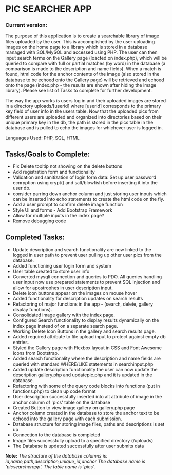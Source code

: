 # PIC SEARCHER APP


### Current version:
The purpose of this application is to create a searchable library of image files uploaded by the user. This is accomplished by the user uploading images on the home page to a library which is stored in a database managed with SQL/MySQL and accessed using PHP.  The user can then input search terms on the Gallery page (loacted on index.php), which will be queried to compare with full or partial matches (by word) in the database (a comparison is made to the description and name fields).  When a match is found, html code for the anchor contents of the image (also stored in the database to be echoed onto the Gallery page) will be retrieved and echoed onto the page (index.php - the results are shown after hiding the image library).  Please see list of Tasks to complete for further development.

The way the app works is users log in and their uploaded images are stored in a directory uploads/[userid] where [userid] corresponds to the primary key field of user info in the users table.  Now that the uploaded pics from different users are uploaded and organized into directories based on their unique primary key in the db, the path is stored in the pics table in the database and is pulled to echo the images for whichever user is logged in.

Languages Used: PHP, SQL, HTML

## Tasks/Goals to Complete:

- Fix Delete tooltip not showing on the delete buttons
- Add registration form and functionality
- Validation and sanitization of login form data: Set up user password ecnryption using crypt() and salt/blowfish before inserting it into the user db.
- consider parring down anchor column and just storing user inputs which can be inserted into echo statements to create the html code on the fly.
- Add a user prompt to confirm delete image function
- Style UI and forms - Add Bootstrap Framework
- Allow for multiple inputs in the index page?
- Remove debugging code


## Completed Tasks:
- Update description and search functionality are now linked to the logged in user path to prevent user pulling up other user pics from the database.
- Added functioning user login form and system
- User table created to store user info
- Converted mysqli connection and queries to PDO.  All queries handling user input now use prepared statements to prevent SQL injection and allow for apostrophes in user description input.
- Delete icon buttons appear on the images on mouse hover
- Added functionality for description updates on search results
- Refactoring of major functions in the app - (search, delete, gallery display functions).
- Consolidated image gallery with the index page.
- Configured Search functionality to display results dynamically on the index page instead of on a separate search page.
- Working Delete Icon Buttons in the gallery and search results page.
- Added required attribute to file upload input to protect against empty db entries.
- Styled the Gallery page with Flexbox layout in CSS and Font Awesome icons from Bootstrap.
- Added search functionality where the description and name fields are queried with standard WHERE/LIKE statements in searchinput.php
- Added update description functionality the user can now update the description gallery.php and updatepic.php and it is updated in the database.
- Refactoring with some of the query code blocks into functions (put in functions.php) to clean up code format
- User description successfully inserted into alt attribute of image in the anchor column of 'pics' table on the database
- Created Button to view image gallery on gallery.php page
- Anchor column created in the database to store the anchor text to be echoed into the gallery page with each submission.  
- Database structure for storing image files, paths and descriptions is set up
- Connection to the database is completed
- Image files successfully upload to a specified directory (/uploads)
- The Database is updated successfully after user submits data

**Note:** *The structure of the database columns is: id,name,path,description,unique_id,anchor
The database name is 'picsearcherapp'.  The table name is 'pics'.*

